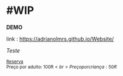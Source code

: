 # #WIP


**DEMO**

link : 
https://adrianolmrs.github.io/Website/

*Teste*


<sub>[Reserva](./reserva.html)<br>Preço por adulto: 100R$<br>Preço por criança: 50R$</sub>
